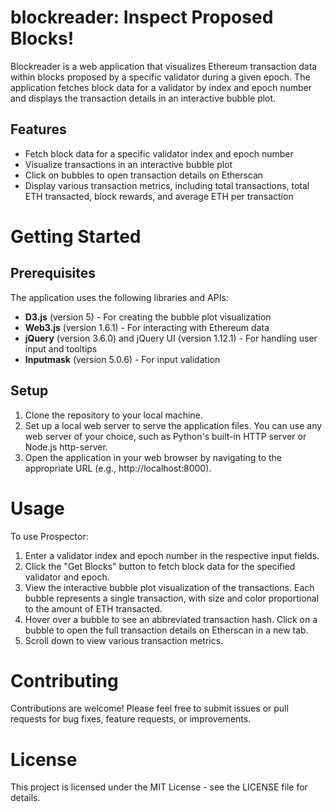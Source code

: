 # blockreader: Inspect Proposed Blocks!
Blockreader is a web application that visualizes Ethereum transaction data within blocks proposed by a specific validator during a given epoch. The application fetches block data for a validator by index and epoch number and displays the transaction details in an interactive bubble plot.

## Features
* Fetch block data for a specific validator index and epoch number
* Visualize transactions in an interactive bubble plot
* Click on bubbles to open transaction details on Etherscan
* Display various transaction metrics, including total transactions, total ETH transacted, block rewards, and average ETH per transaction
# Getting Started

## Prerequisites
The application uses the following libraries and APIs:

* **D3.js** (version 5) - For creating the bubble plot visualization
* **Web3.js** (version 1.6.1) - For interacting with Ethereum data
* **jQuery** (version 3.6.0) and jQuery UI (version 1.12.1) - For handling user input and tooltips
* **Inputmask** (version 5.0.6) - For input validation

## Setup
1. Clone the repository to your local machine.
2. Set up a local web server to serve the application files. You can use any web server of your choice, such as Python's built-in HTTP server or Node.js http-server.
3. Open the application in your web browser by navigating to the appropriate URL (e.g., http://localhost:8000).

# Usage
To use Prospector:

1. Enter a validator index and epoch number in the respective input fields.
2. Click the "Get Blocks" button to fetch block data for the specified validator and epoch.
3. View the interactive bubble plot visualization of the transactions. Each bubble represents a single transaction, with size and color proportional to the amount of ETH transacted.
4. Hover over a bubble to see an abbreviated transaction hash. Click on a bubble to open the full transaction details on Etherscan in a new tab.
5. Scroll down to view various transaction metrics.

# Contributing
Contributions are welcome! Please feel free to submit issues or pull requests for bug fixes, feature requests, or improvements.

# License
This project is licensed under the MIT License - see the LICENSE file for details.
